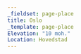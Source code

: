 ```yaml
---
_fieldset: page-place
title: Oslo
_template: page-place
Elevation: "10 moh."
Location: Hovedstad
---
```

